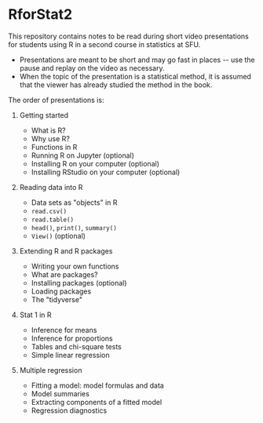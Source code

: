 # RforStat2

This repository contains notes to be read during short 
video presentations for students using R in a second course 
in statistics at SFU.

* Presentations are meant to be short and may go 
fast in places -- use the pause and replay on the 
video as necessary.
* When the topic of the presentation is a statistical 
method, it is assumed that the viewer has already 
studied the method in the book. 

The order of presentations is:

1. Getting started
    + What is R?
    + Why use R?
    + Functions in R
    + Running R on Jupyter (optional)
    + Installing R on your computer (optional)
    + Installing RStudio on your computer (optional)
    
2. Reading data into R
    + Data sets as "objects" in R
    + `read.csv()`
    + `read.table()`
    + `head()`, `print()`, `summary()`
    + `View()` (optional)

3. Extending R and R packages
    + Writing your own functions
    + What are packages?
    + Installing packages (optional)
    + Loading packages
    + The "tidyverse"

4. Stat 1 in R
    + Inference for means
    + Inference for proportions
    + Tables and chi-square tests
    + Simple linear regression
    
5. Multiple regression 
    + Fitting a model: model formulas and data
    + Model summaries
    + Extracting components of a fitted model
    + Regression diagnostics